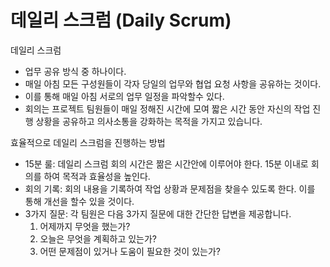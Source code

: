# 데일리 스크럼 (Daily Scrum)

데일리 스크럼

- 업무 공유 방식 중 하나이다.
- 매일 아침 모든 구성원들이 각자 당일의 업무와 협업 요청 사항을 공유하는 것이다.
- 이를 통해 매일 아침 서로의 업무 일정을 파악할수 있다.
- 회의는 프로젝트 팀원들이 매일 정해진 시간에 모여 짧은 시간 동안 자신의 작업 진행 상황을 공유하고 의사소통을 강화하는 목적을 가지고 있습니다.

효율적으로 데일리 스크럼을 진행하는 방법

- 15분 룰: 데일리 스크럼 회의 시간은 짦은 시간안에 이루어야 한다. 15분 이내로 회의를 하여 목적과 효율성을 높인다.
- 회의 기록: 회의 내용을 기록하여 작업 상황과 문제점을 찾을수 있도록 한다. 이를 통해 개선을 할수 있을 것이다.
- 3가지 질문: 각 팀원은 다음 3가지 질문에 대한 간단한 답변을 제공합니다.
    1. 어제까지 무엇을 했는가?
    2. 오늘은 무엇을 계획하고 있는가?
    3. 어떤 문제점이 있거나 도움이 필요한 것이 있는가?
